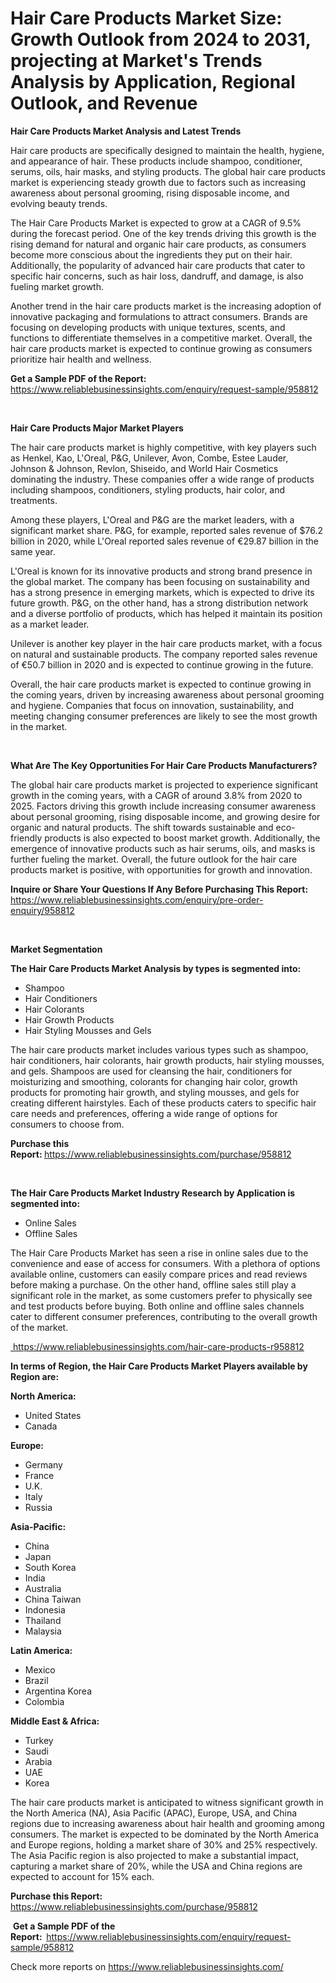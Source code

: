 <p><h1>Hair Care Products Market Size: Growth Outlook from 2024 to 2031, projecting at Market's Trends Analysis by Application, Regional Outlook, and Revenue</h1></p><p><strong>Hair Care Products Market Analysis and Latest Trends</strong></p>
<p><p>Hair care products are specifically designed to maintain the health, hygiene, and appearance of hair. These products include shampoo, conditioner, serums, oils, hair masks, and styling products. The global hair care products market is experiencing steady growth due to factors such as increasing awareness about personal grooming, rising disposable income, and evolving beauty trends.</p><p>The Hair Care Products Market is expected to grow at a CAGR of 9.5% during the forecast period. One of the key trends driving this growth is the rising demand for natural and organic hair care products, as consumers become more conscious about the ingredients they put on their hair. Additionally, the popularity of advanced hair care products that cater to specific hair concerns, such as hair loss, dandruff, and damage, is also fueling market growth.</p><p>Another trend in the hair care products market is the increasing adoption of innovative packaging and formulations to attract consumers. Brands are focusing on developing products with unique textures, scents, and functions to differentiate themselves in a competitive market. Overall, the hair care products market is expected to continue growing as consumers prioritize hair health and wellness.</p></p>
<p><strong>Get a Sample PDF of the Report:&nbsp;</strong> <a href="https://www.reliablebusinessinsights.com/enquiry/request-sample/958812">https://www.reliablebusinessinsights.com/enquiry/request-sample/958812</a></p>
<p>&nbsp;</p>
<p><strong>Hair Care Products Major Market Players</strong></p>
<p><p>The hair care products market is highly competitive, with key players such as Henkel, Kao, L'Oreal, P&G, Unilever, Avon, Combe, Estee Lauder, Johnson & Johnson, Revlon, Shiseido, and World Hair Cosmetics dominating the industry. These companies offer a wide range of products including shampoos, conditioners, styling products, hair color, and treatments.</p><p>Among these players, L'Oreal and P&G are the market leaders, with a significant market share. P&G, for example, reported sales revenue of $76.2 billion in 2020, while L'Oreal reported sales revenue of €29.87 billion in the same year.</p><p>L'Oreal is known for its innovative products and strong brand presence in the global market. The company has been focusing on sustainability and has a strong presence in emerging markets, which is expected to drive its future growth. P&G, on the other hand, has a strong distribution network and a diverse portfolio of products, which has helped it maintain its position as a market leader.</p><p>Unilever is another key player in the hair care products market, with a focus on natural and sustainable products. The company reported sales revenue of €50.7 billion in 2020 and is expected to continue growing in the future.</p><p>Overall, the hair care products market is expected to continue growing in the coming years, driven by increasing awareness about personal grooming and hygiene. Companies that focus on innovation, sustainability, and meeting changing consumer preferences are likely to see the most growth in the market.</p></p>
<p>&nbsp;</p>
<p><strong>What Are The Key Opportunities For Hair Care Products Manufacturers?</strong></p>
<p><p>The global hair care products market is projected to experience significant growth in the coming years, with a CAGR of around 3.8% from 2020 to 2025. Factors driving this growth include increasing consumer awareness about personal grooming, rising disposable income, and growing desire for organic and natural products. The shift towards sustainable and eco-friendly products is also expected to boost market growth. Additionally, the emergence of innovative products such as hair serums, oils, and masks is further fueling the market. Overall, the future outlook for the hair care products market is positive, with opportunities for growth and innovation.</p></p>
<p><strong>Inquire or Share Your Questions If Any Before Purchasing This Report:</strong> <a href="https://www.reliablebusinessinsights.com/enquiry/pre-order-enquiry/958812">https://www.reliablebusinessinsights.com/enquiry/pre-order-enquiry/958812</a></p>
<p>&nbsp;</p>
<p><strong>Market Segmentation</strong></p>
<p><strong>The Hair Care Products Market Analysis by types is segmented into:</strong></p>
<p><ul><li>Shampoo</li><li>Hair Conditioners</li><li>Hair Colorants</li><li>Hair Growth Products</li><li>Hair Styling Mousses and Gels</li></ul></p>
<p><p>The hair care products market includes various types such as shampoo, hair conditioners, hair colorants, hair growth products, hair styling mousses, and gels. Shampoos are used for cleansing the hair, conditioners for moisturizing and smoothing, colorants for changing hair color, growth products for promoting hair growth, and styling mousses, and gels for creating different hairstyles. Each of these products caters to specific hair care needs and preferences, offering a wide range of options for consumers to choose from.</p></p>
<p><strong>Purchase this Report:&nbsp;</strong><a href="https://www.reliablebusinessinsights.com/purchase/958812">https://www.reliablebusinessinsights.com/purchase/958812</a></p>
<p>&nbsp;</p>
<p><strong>The Hair Care Products Market Industry Research by Application is segmented into:</strong></p>
<p><ul><li>Online Sales</li><li>Offline Sales</li></ul></p>
<p><p>The Hair Care Products Market has seen a rise in online sales due to the convenience and ease of access for consumers. With a plethora of options available online, customers can easily compare prices and read reviews before making a purchase. On the other hand, offline sales still play a significant role in the market, as some customers prefer to physically see and test products before buying. Both online and offline sales channels cater to different consumer preferences, contributing to the overall growth of the market.</p></p>
<p><a href="https://www.reliablebusinessinsights.com/hair-care-products-r958812">&nbsp;https://www.reliablebusinessinsights.com/hair-care-products-r958812</a></p>
<p><strong>In terms of Region, the Hair Care Products Market Players available by Region are:</strong></p>
<p>
    <p> <strong> North America: </strong>
        <ul>
            <li>United States</li>
            <li>Canada</li>
        </ul>
        </p> 
    <p> <strong> Europe: </strong>
        <ul>
            <li>Germany</li>
            <li>France</li>
            <li>U.K.</li>
            <li>Italy</li>
            <li>Russia</li>
        </ul>
        </p> 
    <p> <strong> Asia-Pacific: </strong>
        <ul>
            <li>China</li>
            <li>Japan</li>
            <li>South Korea</li>
            <li>India</li>
            <li>Australia</li>
            <li>China Taiwan</li>
            <li>Indonesia</li>
            <li>Thailand</li>
            <li>Malaysia</li>
        </ul>
        </p> 
    <p> <strong> Latin America: </strong>
        <ul>
            <li>Mexico</li>
            <li>Brazil</li>
            <li>Argentina Korea</li>
            <li>Colombia</li>
        </ul>
        </p> 
    <p> <strong> Middle East & Africa: </strong>
        <ul>
            <li>Turkey</li>
            <li>Saudi</li>
            <li>Arabia</li>
            <li>UAE</li>
            <li>Korea</li>
        </ul>
    </p>
    </p>
<p><p>The hair care products market is anticipated to witness significant growth in the North America (NA), Asia Pacific (APAC), Europe, USA, and China regions due to increasing awareness about hair health and grooming among consumers. The market is expected to be dominated by the North America and Europe regions, holding a market share of 30% and 25% respectively. The Asia Pacific region is also projected to make a substantial impact, capturing a market share of 20%, while the USA and China regions are expected to account for 15% each.</p></p>
<p><strong>Purchase this Report: </strong><a href="https://www.reliablebusinessinsights.com/purchase/958812">https://www.reliablebusinessinsights.com/purchase/958812</a></p>
<p>&nbsp;<strong>Get a Sample PDF of the Report:&nbsp;&nbsp;</strong><a href="https://www.reliablebusinessinsights.com/enquiry/request-sample/958812">https://www.reliablebusinessinsights.com/enquiry/request-sample/958812</a></p>
<p><strong></strong></p>
<p>Check more reports on <a href="https://www.reliablebusinessinsights.com/">https://www.reliablebusinessinsights.com/</a></p>